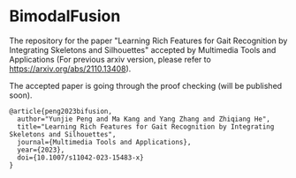# BimodalFusion
The repository for the paper "Learning Rich Features for Gait Recognition by Integrating Skeletons and Silhouettes" accepted by Multimedia Tools and Applications (For previous arxiv version, please refer to https://arxiv.org/abs/2110.13408).

The accepted paper is going through the proof checking (will be published soon).

```
@article{peng2023bifusion,  
  author="Yunjie Peng and Ma Kang and Yang Zhang and Zhiqiang He",  
  title="Learning Rich Features for Gait Recognition by Integrating Skeletons and Silhouettes",  
  journal={Multimedia Tools and Applications},
  year={2023},
  doi={10.1007/s11042-023-15483-x}
}
```
